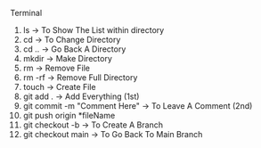 Terminal

1. ls -> To Show The List within directory
2. cd -> To Change Directory
3. cd .. -> Go Back A Directory
4. mkdir -> Make Directory
5. rm -> Remove File
6. rm -rf -> Remove Full Directory
7. touch -> Create File
8. git add . -> Add Everything (1st)
9. git commit -m "Comment Here" -> To Leave A Comment (2nd)
10. git push origin *fileName
11. git checkout -b -> To Create A Branch
12. git checkout main -> To Go Back To Main Branch
